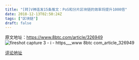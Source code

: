 ```yaml
---
title: "[转]V神连发15条推文：PoS和分片区块链的效率将提升1000倍"
date: 2018-12-13T02:50:24Z
tags: ["区块链"]
draft: false
---
```

原文地址：https://www.8btc.com/article/326949
![fireshot capture 3 - i - https___www 8btc com_article_326949](https://user-images.githubusercontent.com/2025174/49912345-d4adb880-fec4-11e8-835f-f00bc21b0570.png)


[评论地址](https://github.com/kaidiren/D6/issues/16)
